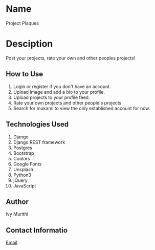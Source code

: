 # Name
Project Plaques

# Desciption
Post your projects, rate your own and other peoples projects!

## How to Use
1. Login or register if you don't have an account.
2. Upload image and add a bio to your profile.
3. Upload projects to your profile feed.
4. Rate your own projects and other people's projects
5. Search for mukami to view the only established account for now.

## Technologies Used
1. Django
2. Django REST framework
3. Postgres
4. Bootstrap
5. Coolors
6. Google Fonts
7. Unsplash
8. Python3
9. jQuery
10. JavaScript

## Author
Ivy Murithi

## Contact Informatio
[Email](mailto:ivymurithi@gmail.com)